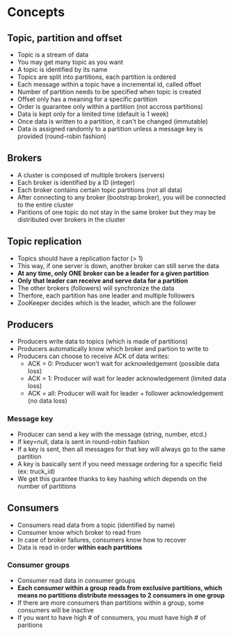 # Concepts

## Topic, partition and offset

- Topic is a stream of data
- You may get many topic as you want
- A topic is identified by its name
- Topics are split into partitions, each partition is ordered
- Each message within a topic have a incremental id, called offset
- Number of partition needs to be specified when topic is created
- Offset only has a meaning for a specific partition
- Order is guarantee only within a partition (not accross partitions)
- Data is kept only for a limited time (default is 1 week)
- Once data is written to a partition, it can't be changed (immutable)
- Data is assigned randomly to a partition unless a message key is provided (round-robin fashion)

## Brokers

- A cluster is composed of multiple brokers (servers)
- Each broker is identified by a ID (integer)
- Each broker contains certain topic partitions (not all data)
- After connecting to any broker (bootstrap broker), you will be connected to the entire cluster
- Paritions of one topic do not stay in the same broker but they may be distributed over brokers in the cluster

## Topic replication

- Topics should have a replication factor (> 1)
- This way, if one server is down, another broker can still serve the data
- **At any time, only ONE broker can be a leader for a given partition**
- **Only that leader can receive and serve data for a partition**
- The other brokers (followers) will synchronize the data
- Therfore, each partition has one leader and multiple followers
- ZooKeeper decides which is the leader, which are the follower

## Producers

- Producers write data to topics (which is made of partitions)
- Producers automatically know which broker and partion to write to
- Producers can choose to receive ACK of data writes:
  - ACK = 0: Producer won't wait for acknowledgement (possible data loss)
  - ACK = 1: Producer will wait for leader acknowledgement (limited data loss)
  - ACK = all: Producer will wait for leader + follower acknowledgement (no data loss)

### Message key

- Producer can send a key with the message (string, number, etcd.)
- If key=null, data is sent in round-robin fashion
- If a key is sent, then all messages for that key will always go to the same partition
- A key is basically sent if you need message ordering for a specific field (ex: truck_id)
- We get this gurantee thanks to key hashing which depends on the number of partitions

## Consumers

- Consumers read data from a topic (identified by name)
- Consumer know which broker to read from
- In case of broker failures, consumers know how to recover
- Data is read in order **within each partitions**

### Consumer groups

- Consumer read data in consumer groups
- **Each consumer within a group reads from exclusive partitions, which means no partitions distribute messages to 2 consumers in one group**
- If there are more consumers than partitions within a group, some consumers will be inactive
- If you want to have high # of consumers, you must have high # of paritions
